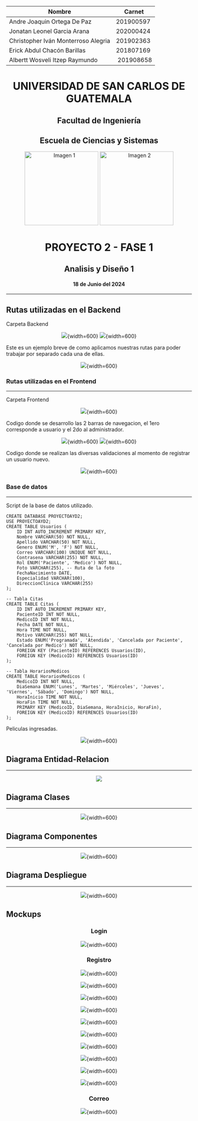 <center>

|           Nombre                      |  Carnet   |
|             --                        |    --     |
| Andre Joaquin Ortega De Paz           | 201900597 |
| Jonatan Leonel Garcia Arana           | 202000424 |
| Christopher Iván Monterroso Alegria   | 201902363 |
| Erick Abdul Chacón Barillas           | 201807169 |
| Albertt Wosveli Itzep Raymundo        | 201908658 |


# UNIVERSIDAD DE SAN CARLOS DE GUATEMALA
## Facultad de Ingeniería 
## Escuela de Ciencias y Sistemas 

<div style="text-align:center">
    <img src="img/usac.png" alt="Imagen 1" width=200>
    <img src="img/ingenieria.png" alt="Imagen 2" width=200>
</div>

# PROYECTO 2 - FASE 1
## Analisis y Diseño 1
#### 18 de Junio del 2024
___
</center>

## Rutas utilizadas en el Backend

Carpeta Backend
<center>

![](img/backend.png){width=600}
![](img/rutas.png){width=600}
</center>


Este es un ejemplo breve de como aplicamos nuestras rutas para poder trabajar por separado cada una de ellas.

<center>

![](img/alquileres.png){width=600}
</center>


### Rutas utilizadas en el Frontend
___

Carpeta Frontend
<center>

![](img/frontend.png){width=600}
</center>

Codigo donde se desarrollo las 2 barras de navegacion, el 1ero corresponde a usuario y el 2do al administrador.

<center>

![](img/user.png){width=600}
![](img/admin.png){width=600}
</center>

Codigo donde se realizan las diversas validaciones al momento de registrar un usuario nuevo.
<center>

![](img/registro.png){width=600}
</center>

### Base de datos
___
Script de la base de datos utilizado.
```
CREATE DATABASE PROYECTOAYD2;
USE PROYECTOAYD2;
CREATE TABLE Usuarios (
    ID INT AUTO_INCREMENT PRIMARY KEY,
    Nombre VARCHAR(50) NOT NULL,
    Apellido VARCHAR(50) NOT NULL,
    Genero ENUM('M', 'F') NOT NULL,
    Correo VARCHAR(100) UNIQUE NOT NULL,
    Contrasena VARCHAR(255) NOT NULL,
    Rol ENUM('Paciente', 'Medico') NOT NULL,
    Foto VARCHAR(255), -- Ruta de la foto
    FechaNacimiento DATE,
    Especialidad VARCHAR(100),
    DireccionClinica VARCHAR(255)
);

-- Tabla Citas
CREATE TABLE Citas (
    ID INT AUTO_INCREMENT PRIMARY KEY,
    PacienteID INT NOT NULL,
    MedicoID INT NOT NULL,
    Fecha DATE NOT NULL,
    Hora TIME NOT NULL,
    Motivo VARCHAR(255) NOT NULL,
    Estado ENUM('Programada', 'Atendida', 'Cancelada por Paciente', 'Cancelada por Medico') NOT NULL,
    FOREIGN KEY (PacienteID) REFERENCES Usuarios(ID),
    FOREIGN KEY (MedicoID) REFERENCES Usuarios(ID)
);

-- Tabla HorariosMedicos
CREATE TABLE HorariosMedicos (
    MedicoID INT NOT NULL,
    DiaSemana ENUM('Lunes', 'Martes', 'Miércoles', 'Jueves', 'Viernes', 'Sábado', 'Domingo') NOT NULL,
    HoraInicio TIME NOT NULL,
    HoraFin TIME NOT NULL,
    PRIMARY KEY (MedicoID, DiaSemana, HoraInicio, HoraFin),
    FOREIGN KEY (MedicoID) REFERENCES Usuarios(ID)
);

```
Peliculas ingresadas.
<center>

![](img/peliculas.png){width=600}
</center>

## Diagrama Entidad-Relacion
___

<center>

![](img/entidadR.png)
</center>

## Diagrama Clases
___
<center>

![](img/clases.jpg){width=600}
</center>

## Diagrama Componentes
___
<center>

![](img/componentes.jpg){width=600}
</center>

## Diagrama Despliegue
___
<center>

![](img/despliegue.jpg){width=600}
</center>

## Mockups

<center>

### Login
![](img/login.jpg){width=600}
</center>
<center>

### Registro
![](img/registrar.jpg){width=600}
</center>
<center>

![](img/iniusu.jpg){width=600}
</center>
<center>

![](img/inidoc.jpg){width=600}
</center>
<center>

![](img/editarperfil.jpg){width=600}
</center>


<center>

![](img/gestioncitas.jpg){width=600}
</center>
<center>

![](img/gestioncitasdoc.jpg){width=600}
</center>
<center>

![](img/cistasac.jpg){width=600}
</center>
<center>

![](img/historial.jpg){width=600}
</center>
<center>

![](img/historialcitasdoc.jpg){width=600}
</center>
<center>

![](img/horariosdoc.jpg){width=600}
</center>
<center>

### Correo
![](img/correo.jpg){width=600}
</center>